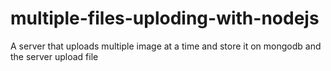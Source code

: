 # multiple-files-uploding-with-nodejs
 A server that uploads multiple image at a time and store it on mongodb and the server upload file
